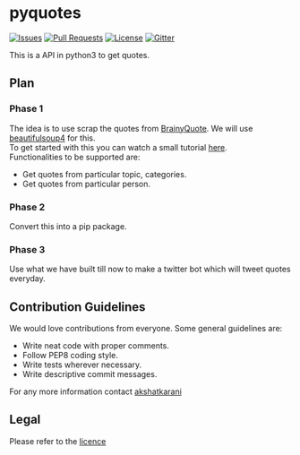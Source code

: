 # pyquotes

[![Issues](https://img.shields.io/github/issues-closed/oss2019/pyquotes.svg?style=flat-square)](https://github.com/oss2019/pyquotes/issues) [![Pull Requests](https://img.shields.io/github/issues-pr-closed/oss2019/pyquotes.svg?style=flat-square)](https://github.com/oss2019/pyquotes/pulls) [![License](https://img.shields.io/apm/l/vim-mode.svg?style=flat-square)](https://github.com/oss2019/pyquotes/blob/master/LICENSE) [![Gitter](https://img.shields.io/badge/chat-on%20gitter-ff006f.svg?style=flat-square)](https://gitter.im/oss2019/pyquotes)

This is a API in python3 to get quotes.

## Plan
### Phase 1
The idea is to use scrap the quotes from [BrainyQuote](https://www.brainyquote.com/). We will use [beautifulsoup4](https://pypi.org/project/beautifulsoup4/) for this.<br />
To get started with this you can watch a small tutorial [here](https://www.youtube.com/watch?v=ng2o98k983k).<br />
Functionalities to be supported are:
* Get quotes from particular topic, categories.
* Get quotes from particular person.

### Phase 2
Convert this into a pip package.

### Phase 3
Use what we have built till now to make a twitter bot which will tweet quotes everyday.

## Contribution Guidelines
We would love contributions from everyone. Some general guidelines are:
* Write neat code with proper comments.
* Follow PEP8 coding style.
* Write tests wherever necessary.
* Write descriptive commit messages.

For any more information contact [akshatkarani](https://github.com/akshatkarani)

## Legal
Please refer to the [licence](https://github.com/oss2019/pyquotes/blob/master/LICENSE)
